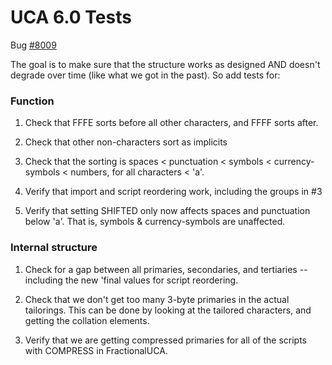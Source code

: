 # UCA 6.0 Tests

Bug [#8009](http://bugs.icu-project.org/trac/ticket/8009)

The goal is to make sure that the structure works as designed AND doesn't
degrade over time (like what we got in the past). So add tests for:

### Function

1. Check that FFFE sorts before all other characters, and FFFF sorts after.

2. Check that other non-characters sort as implicits

3. Check that the sorting is spaces < punctuation < symbols < currency-symbols <
numbers, for all characters < 'a'.

4. Verify that import and script reordering work, including the groups in #3

5. Verify that setting SHIFTED only now affects spaces and punctuation below
'a'. That is, symbols & currency-symbols are unaffected.

### Internal structure

1. Check for a gap between all primaries, secondaries, and tertiaries --
including the new 'final values for script reordering.

2. Check that we don't get too many 3-byte primaries in the actual tailorings.
This can be done by looking at the tailored characters, and getting the
collation elements.

3. Verify that we are getting compressed primaries for all of the scripts with
COMPRESS in FractionalUCA.
